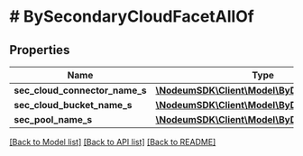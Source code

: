 # # BySecondaryCloudFacetAllOf

## Properties

Name | Type | Description | Notes
------------ | ------------- | ------------- | -------------
**sec_cloud_connector_name_s** | [**\NodeumSDK\Client\Model\ByDateFacetBuckets**](ByDateFacetBuckets.md) |  | [optional] 
**sec_cloud_bucket_name_s** | [**\NodeumSDK\Client\Model\ByDateFacetBuckets**](ByDateFacetBuckets.md) |  | [optional] 
**sec_pool_name_s** | [**\NodeumSDK\Client\Model\ByDateFacetBuckets**](ByDateFacetBuckets.md) |  | [optional] 

[[Back to Model list]](../../README.md#documentation-for-models) [[Back to API list]](../../README.md#documentation-for-api-endpoints) [[Back to README]](../../README.md)



